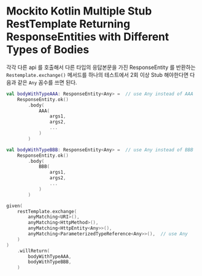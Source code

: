 # Mockito Kotlin Multiple Stub RestTemplate Returning ResponseEntities with Different Types of Bodies

각각 다른 api 를 호출해서 다른 타입의 응답본문을 가진 ResponseEntity 를 반환하는 `Restemplate.exchange()` 메서드를 하나의 테스트에서 2회 이상 Stub 해야한다면 다음과 같은 `Any` 꼼수를 쓰면 된다.

```kotlin
val bodyWithTypeAAA: ResponseEntity<Any> =  // use Any instead of AAA
    ResponseEntity.ok()
        .body(
            AAA(
                args1,
                args2,
                ...
            )
        )

val bodyWithTypeBBB: ResponseEntity<Any> =  // use Any instead of BBB
    ResponseEntity.ok()
        .body(
            BBB(
                args1,
                args2,
                ...
            )
        )

given(
    restTemplate.exchange(
        anyMatching<URI>(),
        anyMatching<HttpMethod>(),
        anyMatching<HttpEntity<Any>>(),
        anyMatching<ParameterizedTypeReference<Any>>(),  // use Any
    )
)
    .willReturn(
        bodyWithTypeAAA,
        bodyWithTypeBBB,
    )
```

